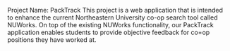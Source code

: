 Project Name: PackTrack
This project is a web application that is intended to enhance the current Northeastern University co-op search tool called NUWorks. On top of the existing NUWorks functionality, our PackTrack application enables students to provide objective feedback for co=op positions they have worked at.